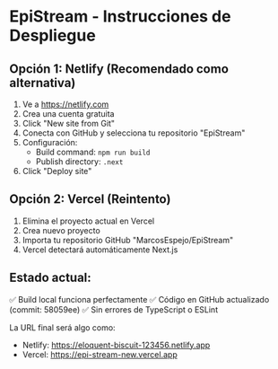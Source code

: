 # EpiStream - Instrucciones de Despliegue

## Opción 1: Netlify (Recomendado como alternativa)

1. Ve a https://netlify.com
2. Crea una cuenta gratuita
3. Click "New site from Git"
4. Conecta con GitHub y selecciona tu repositorio "EpiStream"
5. Configuración:
   - Build command: `npm run build`
   - Publish directory: `.next`
6. Click "Deploy site"

## Opción 2: Vercel (Reintento)

1. Elimina el proyecto actual en Vercel
2. Crea nuevo proyecto
3. Importa tu repositorio GitHub "MarcosEspejo/EpiStream"
4. Vercel detectará automáticamente Next.js

## Estado actual:
✅ Build local funciona perfectamente
✅ Código en GitHub actualizado (commit: 58059ee)
✅ Sin errores de TypeScript o ESLint

La URL final será algo como:
- Netlify: https://eloquent-biscuit-123456.netlify.app
- Vercel: https://epi-stream-new.vercel.app